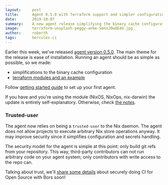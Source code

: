 ```yaml
---
layout:     post
title:      Agent 0.5.0 with Terraform support and simpler configuration
date:       2019-10-07
summary:    A new agent release simplifying the binary cache configuration and introducing new terraform deployment method.
image:      terraform-unsplash-peggy-anke-SmnnJ0wdE4U.jpg
author:     roberth
tags:       hercules-ci
---
```



Earlier this week, we've released [agent version 0.5.0](https://github.com/hercules-ci/hercules-ci-agent/releases/tag/hercules-ci-agent-0.5.0). The main theme for the release is ease of installation. Running an agent should be as simple as possible, so we made:

 - simplifications to the binary cache configuration
 - [terraform modules and an example](https://github.com/hercules-ci/terraform-hercules-ci#readme)

Follow [getting started guide](https://docs.hercules-ci.com/hercules-ci/getting-started/) to set up your first agent.

If you have and you're using the module (NixOS, NixOps, nix-darwin) the update is entirely self-explanatory. Otherwise, check [the notes](https://github.com/hercules-ci/hercules-ci-agent/releases/tag/hercules-ci-agent-0.5.0).

### Trusted-user

The agent now relies on being a `trusted-user` to the Nix daemon. The agent does not allow projects to execute arbitrary Nix store operations anyway. It may improve security since it simplifies configuration and secrets handling.

The security model for the agent is simple at this point: only build git refs from your repository. This way, third-party contributors can not run arbitrary code on your agent system; only contributors with write access to the repo can.

Talking about trust, we'll [share some details](https://github.com/hercules-ci/docs.hercules-ci.com/issues/67) about securely doing CI for Open Source with Bors soon!
